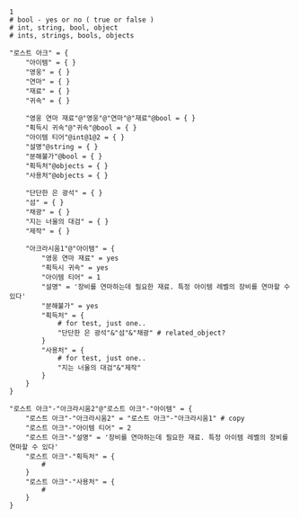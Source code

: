 	1
	# bool - yes or no ( true or false )
	# int, string, bool, object
	# ints, strings, bools, objects

	"로스트 아크" = { 
		"아이템" = { }
		"영웅" = { }
		"연마" = { }
		"재료" = { }
		"귀속" = { }

		"영웅 연마 재료"@"영웅"@"연마"@"재료"@bool = { }
		"획득시 귀속"@"귀속"@bool = { }
		"아이템 티어"@int@1@2 = { } 
		"설명"@string = { }
		"분해불가"@bool = { }
		"획득처"@objects = { }
		"사용처"@objects = { }

		"단단한 은 광석" = { }
		"섬" = { }
		"채광" = { }
		"지는 너울의 대검" = { }
		"제작" = { }

		"아크라시움1"@"아이템" = { 
			"영웅 연마 재료" = yes
			"획득시 귀속" = yes
			"아이템 티어" = 1
			"설명" = '장비를 연마하는데 필요한 재료. 특정 아이템 레벨의 장비를 연마할 수 있다'
			"분해불가" = yes
			"획득처" = {
				# for test, just one.. 
				"단단한 은 광석"&"섬"&"채광" # related_object?
			}	
			"사용처" = {
				# for test, just one..
				"지는 너울의 대검"&"제작"
			}
		}
	}

	"로스트 아크"-"아크라시움2"@"로스트 아크"-"아이템" = { 
		"로스트 아크"-"아크라시움2" = "로스트 아크"-"아크라시움1" # copy
		"로스트 아크"-"아이템 티어" = 2
		"로스트 아크"-"설명" = '장비를 연마하는데 필요한 재료. 특정 아이템 레벨의 장비를 연마할 수 있다'
		"로스트 아크"-"획득처" = {
			#
		}
		"로스트 아크"-"사용처" = {
			#
		}
	}
